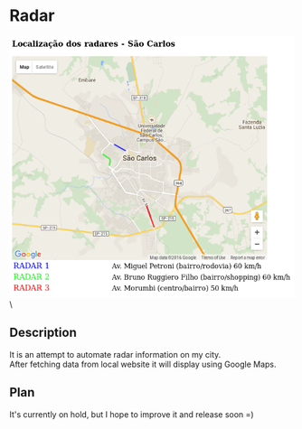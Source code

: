 # Radar
![alt text](radar.png "Radar - São Carlos")\

## Description
It is an attempt to automate radar information on my city.\
After fetching data from local website it will display using Google Maps.

## Plan
It's currently on hold, but I hope to improve it and release soon =)